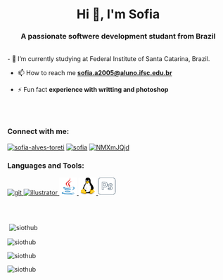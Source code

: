 <h1 align="center">Hi 👋, I'm Sofia</h1>
<h3 align="center">A passionate softwere development studant from Brazil</h3>
<br>
- 🌱 I’m currently studying at Federal Institute of Santa Catarina, Brazil.

- 📫 How to reach me **sofia.a2005@aluno.ifsc.edu.br**

- ⚡ Fun fact **experience with writting and photoshop**
<br>
<br>
<h3 align="left">Connect with me:</h3>
<p align="left">
<a href="https://linkedin.com/in/sofia-alves-toreti" target="blank"><img align="center" src="https://raw.githubusercontent.com/rahuldkjain/github-profile-readme-generator/master/src/images/icons/Social/linked-in-alt.svg" alt="sofia-alves-toreti" height="30" width="40" /></a>
<a href="https://stackoverflow.com/users/sofia" target="blank"><img align="center" src="https://raw.githubusercontent.com/rahuldkjain/github-profile-readme-generator/master/src/images/icons/Social/stack-overflow.svg" alt="sofia" height="30" width="40" /></a>
<a href="https://discord.gg/NMXmJQjd" target="blank"><img align="center" src="https://raw.githubusercontent.com/rahuldkjain/github-profile-readme-generator/master/src/images/icons/Social/discord.svg" alt="NMXmJQjd" height="30" width="40" /></a>
</p>
<h3 align="left">Languages and Tools:</h3>
<p align="left"> <a href="https://git-scm.com/" target="_blank" rel="noreferrer"> <img src="https://www.vectorlogo.zone/logos/git-scm/git-scm-icon.svg" alt="git" width="40" height="40"/> </a> <a href="https://www.adobe.com/in/products/illustrator.html" target="_blank" rel="noreferrer"> <img src="https://www.vectorlogo.zone/logos/adobe_illustrator/adobe_illustrator-icon.svg" alt="illustrator" width="40" height="40"/> </a> <a href="https://www.java.com" target="_blank" rel="noreferrer"> <img src="https://raw.githubusercontent.com/devicons/devicon/master/icons/java/java-original.svg" alt="java" width="40" height="40"/> </a> <a href="https://www.linux.org/" target="_blank" rel="noreferrer"> <img src="https://raw.githubusercontent.com/devicons/devicon/master/icons/linux/linux-original.svg" alt="linux" width="40" height="40"/> </a> <a href="https://www.photoshop.com/en" target="_blank" rel="noreferrer"> <img src="https://raw.githubusercontent.com/devicons/devicon/master/icons/photoshop/photoshop-line.svg" alt="photoshop" width="40" height="40"/> </a> </p>
<br>
<br>
<p>&nbsp;<img align="center" src="https://github-readme-stats.vercel.app/api?username=siothub&show_icons=true&theme=dark&locale=en" alt="siothub" /></p>

<p><img align="center" src="https://github-readme-streak-stats.herokuapp.com/?user=siothub&theme=dark" alt="siothub" /></p>

<p><img align="left" src="https://github-readme-stats.vercel.app/api/top-langs?username=siothub&show_icons=true&theme=dark&locale=en&layout=compact" alt="siothub" /></p>
<br>
<p align="left"> <img src="https://komarev.com/ghpvc/?username=siothub&label=Visitors&color=b40e0e&style=flat" alt="siothub" /> </p>
